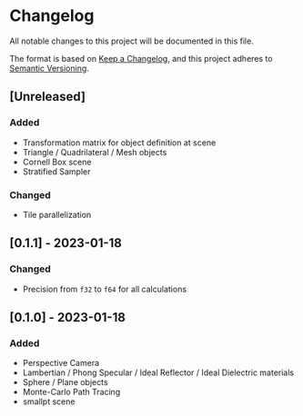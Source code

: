 # Changelog

All notable changes to this project will be documented in this file.

The format is based on [Keep a Changelog](https://keepachangelog.com/en/1.0.0/),
and this project adheres to [Semantic Versioning](https://semver.org/spec/v2.0.0.html).

## [Unreleased]

### Added

- Transformation matrix for object definition at scene
- Triangle / Quadrilateral / Mesh objects
- Cornell Box scene
- Stratified Sampler

### Changed

- Tile parallelization

## [0.1.1] - 2023-01-18

### Changed

- Precision from `f32` to `f64` for all calculations

## [0.1.0] - 2023-01-18

### Added

- Perspective Camera
- Lambertian / Phong Specular / Ideal Reflector / Ideal Dielectric materials
- Sphere / Plane objects
- Monte-Carlo Path Tracing
- smallpt scene
